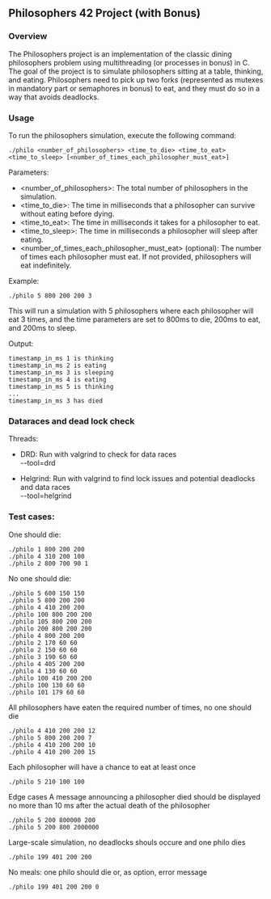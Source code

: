 ## Philosophers 42 Project (with Bonus)

### Overview

The Philosophers project is an implementation of the classic dining philosophers problem using multithreading (or processes in bonus) in C. The goal of the project is to simulate philosophers sitting at a table, thinking, and eating. Philosophers need to pick up two forks (represented as mutexes in mandatory part or semaphores in bonus) to eat, and they must do so in a way that avoids deadlocks.

### Usage

To run the philosophers simulation, execute the following command:

	./philo <number_of_philosophers> <time_to_die> <time_to_eat> <time_to_sleep> [<number_of_times_each_philosopher_must_eat>]

Parameters:
-    <number_of_philosophers>: The total number of philosophers in the simulation.
-    <time_to_die>: The time in milliseconds that a philosopher can survive without eating before dying.
-    <time_to_eat>: The time in milliseconds it takes for a philosopher to eat.
-    <time_to_sleep>: The time in milliseconds a philosopher will sleep after eating.
-    <number_of_times_each_philosopher_must_eat> (optional): The number of times each philosopher must eat. If not provided, philosophers will eat indefinitely.

Example:

	./philo 5 800 200 200 3

This will run a simulation with 5 philosophers where each philosopher will eat 3 times, and the time parameters are set to 800ms to die, 200ms to eat, and 200ms to sleep.

Output:

	timestamp_in_ms 1 is thinking
	timestamp_in_ms 2 is eating
	timestamp_in_ms 3 is sleeping
	timestamp_in_ms 4 is eating
	timestamp_in_ms 5 is thinking
	...
	timestamp_in_ms 3 has died

### Dataraces and dead lock check

Threads:
- DRD: Run with valgrind to check for data races  
  	--tool=drd




- Helgrind: Run with valgrind to find lock issues and potential deadlocks and data races  
 	--tool=helgrind 

### Test cases:
One should die:

	./philo 1 800 200 200
	./philo 4 310 200 100
 	./philo 2 800 700 90 1
  
No one should die:
 
	./philo 5 600 150 150
	./philo 5 800 200 200
	./philo 4 410 200 200
	./philo 100 800 200 200
	./philo 105 800 200 200
	./philo 200 800 200 200
	./philo 4 800 200 200
 	./philo 2 170 60 60
	./philo 2 150 60 60
 	./philo 3 190 60 60
 	./philo 4 405 200 200
 	./philo 4 130 60 60
	./philo 100 410 200 200
	./philo 100 130 60 60
 	./philo 101 179 60 60 

All philosophers have eaten the required number of times, no one should die

	./philo 4 410 200 200 12
	./philo 5 800 200 200 7
	./philo 4 410 200 200 10
	./philo 4 410 200 200 15

Each philosopher will have a chance to eat at least once

	./philo 5 210 100 100

Edge cases
	A message announcing a philosopher died should be displayed no more than 10 ms after the actual death of the philosopher
	
 	./philo 5 200 800000 200 
	./philo 5 200 800 2000000

Large-scale simulation, no deadlocks shouls occure and one philo dies
 
	./philo 199 401 200 200
No meals: one philo should die or, as option, error message

	./philo 199 401 200 200 0
